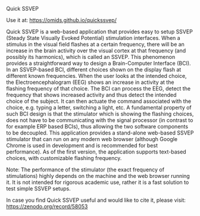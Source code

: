 Quick SSVEP

Use it at: https://omids.github.io/quickssvep/

Quick SSVEP is a web-based application that provides easy to setup SSVEP (Steady State Visually Evoked Potential) stimulation interfaces. When a stimulus in the visual field flashes at a certain frequency, there will be an increase in the brain activity over the visual cortex at that frequency (and possibly its harmonics), which is called an SSVEP. This phenomenon provides a straightforward way to design a Brain-Computer Interface (BCI). In an SSVEP-based BCI, different choices shown on the display flash at different known frequencies. When the user looks at the intended choice, the Electroencephalogram (EEG) shows an increase in activity at the flashing frequency of that choice. The BCI can process the EEG, detect the frequency that shows increased activity and thus detect the intended choice of the subject. It can then actuate the command associated with the choice, e.g. typing a letter, switching a light, etc. A fundamental property of such BCI design is that the stimulator which is showing the flashing choices, does not have to be communicating with the signal processor (in contrast to for example ERP based BCIs), thus allowing the two software components to be decoupled. This application provides a stand-alone web-based SSVEP stimulator that can run on any modern web browser (although Google Chrome is used in development and is recommended for best performance). As of the first version, the application supports text-based choices, with customizable flashing frequency.

Note: The performance of the stimulator (the exact frequency of stimulations) highly depends on the machine and the web browser running it. It is not intended for rigorous academic use, rather it is a fast solution to test simple SSVEP setups.

In case you find Quick SSVEP useful and would like to cite it, please visit: https://zenodo.org/record/58053
